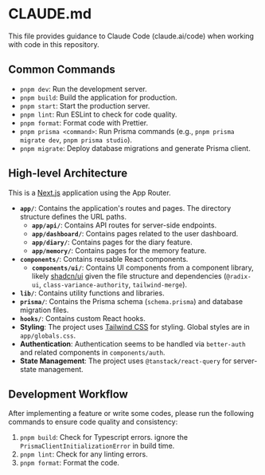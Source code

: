 # CLAUDE.md

This file provides guidance to Claude Code (claude.ai/code) when working with code in this repository.

## Common Commands

- `pnpm dev`: Run the development server.
- `pnpm build`: Build the application for production.
- `pnpm start`: Start the production server.
- `pnpm lint`: Run ESLint to check for code quality.
- `pnpm format`: Format code with Prettier.
- `pnpm prisma <command>`: Run Prisma commands (e.g., `pnpm prisma migrate dev`, `pnpm prisma studio`).
- `pnpm migrate`: Deploy database migrations and generate Prisma client.

## High-level Architecture

This is a [Next.js](https://nextjs.org/) application using the App Router.

- **`app/`**: Contains the application's routes and pages. The directory structure defines the URL paths.
  - **`app/api/`**: Contains API routes for server-side endpoints.
  - **`app/dashboard/`**: Contains pages related to the user dashboard.
  - **`app/diary/`**: Contains pages for the diary feature.
  - **`app/memory/`**: Contains pages for the memory feature.
- **`components/`**: Contains reusable React components.
  - **`components/ui/`**: Contains UI components from a component library, likely [shadcn/ui](https://ui.shadcn.com/) given the file structure and dependencies (`@radix-ui`, `class-variance-authority`, `tailwind-merge`).
- **`lib/`**: Contains utility functions and libraries.
- **`prisma/`**: Contains the Prisma schema (`schema.prisma`) and database migration files.
- **`hooks/`**: Contains custom React hooks.
- **Styling**: The project uses [Tailwind CSS](https://tailwindcss.com/) for styling. Global styles are in `app/globals.css`.
- **Authentication**: Authentication seems to be handled via `better-auth` and related components in `components/auth`.
- **State Management**: The project uses `@tanstack/react-query` for server-state management.

## Development Workflow

After implementing a feature or write some codes, please run the following commands to ensure code quality and consistency:

1.  `pnpm build`: Check for Typescript errors. ignore the `PrismaClientInitializationError` in build time.
2.  `pnpm lint`: Check for any linting errors.
3.  `pnpm format`: Format the code.
